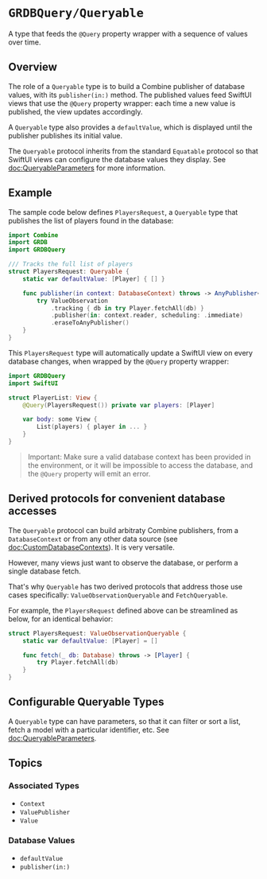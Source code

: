 # ``GRDBQuery/Queryable``

A type that feeds the `@Query` property wrapper with a sequence of values over time.

## Overview

The role of a `Queryable` type is to build a Combine publisher of database values, with its ``publisher(in:)`` method. The published values feed SwiftUI views that use the `@Query` property wrapper: each time a new value is published, the view updates accordingly.

A `Queryable` type also provides a ``defaultValue``, which is displayed until the publisher publishes its initial value.

The `Queryable` protocol inherits from the standard `Equatable` protocol so that SwiftUI views can configure the database values they display. See <doc:QueryableParameters> for more information.

## Example

The sample code below defines `PlayersRequest`, a `Queryable` type that publishes the list of players found in the database:

```swift
import Combine
import GRDB
import GRDBQuery

/// Tracks the full list of players
struct PlayersRequest: Queryable {
    static var defaultValue: [Player] { [] }

    func publisher(in context: DatabaseContext) throws -> AnyPublisher<[Player], Error> {
        try ValueObservation
            .tracking { db in try Player.fetchAll(db) }
            .publisher(in: context.reader, scheduling: .immediate)
            .eraseToAnyPublisher()
    }
}
```

This `PlayersRequest` type will automatically update a SwiftUI view on every database changes, when wrapped by the `@Query` property wrapper:

```swift
import GRDBQuery
import SwiftUI

struct PlayerList: View {
    @Query(PlayersRequest()) private var players: [Player]

    var body: some View {
        List(players) { player in ... }
    }
}
```

> Important: Make sure a valid database context has been provided in the environment, or it will be impossible to access the database, and the `@Query` property will emit an error.

## Derived protocols for convenient database accesses

The `Queryable` protocol can build arbitraty Combine publishers, from a ``DatabaseContext`` or from any other data source (see <doc:CustomDatabaseContexts>). It is very versatile.

However, many views just want to observe the database, or perform a single database fetch.

That's why `Queryable` has two derived protocols that address those use cases specifically: ``ValueObservationQueryable`` and ``FetchQueryable``.

For example, the `PlayersRequest` defined above can be streamlined as below, for an identical behavior:

```swift
struct PlayersRequest: ValueObservationQueryable {
    static var defaultValue: [Player] = []

    func fetch(_ db: Database) throws -> [Player] {
        try Player.fetchAll(db)
    }
}
```

## Configurable Queryable Types

A `Queryable` type can have parameters, so that it can filter or sort a list, fetch a model with a particular identifier, etc. See <doc:QueryableParameters>.

## Topics

### Associated Types

- ``Context``
- ``ValuePublisher``
- ``Value``

### Database Values

- ``defaultValue``
- ``publisher(in:)``
